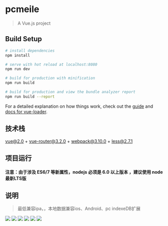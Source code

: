 # pcmeile

> A Vue.js project

## Build Setup

``` bash
# install dependencies
npm install

# serve with hot reload at localhost:8080
npm run dev

# build for production with minification
npm run build

# build for production and view the bundle analyzer report
npm run build --report
```

For a detailed explanation on how things work, check out the [guide](http://vuejs-templates.github.io/webpack/) and [docs for vue-loader](http://vuejs.github.io/vue-loader).
<br>

## 技术栈

vue@2.0 +  vue-router@3.2.0 + webpack@3.10.0  + less@2.7.1 



## 项目运行

#### 注意：由于涉及 ES6/7 等新属性，nodejs 必须是 6.0 以上版本 ，建议使用 node 最新LTS版
## 说明

> 最低兼容ipa，，本地数据兼容ios、Android、pc indexeDB扩展

<img src="http://web.zayata.com/lockes/images/20180328135695.jpg?page=2017" >
<img src="http://web.zayata.com/lockes/images/20180328135675.jpg?page=2017" >
<img src="http://web.zayata.com/lockes/images/20180328135685.jpg?page=2017" >
<img src="http://web.zayata.com/lockes/images/20180328135665.jpg?page=2017" >
<img src="http://web.zayata.com/lockes/images/20180328135655.jpg?page=2017" >
<img src="http://web.zayata.com/lockes/images/20180328135645.jpg?page=2017" >
